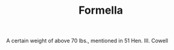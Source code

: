 ---
title: Formella
letter: F
permalink: "/definitions/bld-formella.html"
body: A certain weight of above 70 lbs., mentioned in 51 Hen. III. Cowell
published_at: '2018-07-07'
source: Black's Law Dictionary 2nd Ed (1910)
layout: post
---